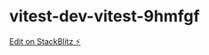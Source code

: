 # vitest-dev-vitest-9hmfgf

[Edit on StackBlitz ⚡️](https://stackblitz.com/edit/vitest-dev-vitest-vbsf44)